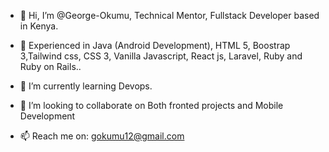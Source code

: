 - 👋 Hi, I’m @George-Okumu, Technical Mentor, Fullstack Developer based in Kenya.

- 👀 Experienced in Java (Android Development), HTML 5, Boostrap 3,Tailwind css, CSS 3, Vanilla Javascript,  React js, Laravel, Ruby and Ruby on Rails..
- 🌱 I’m currently learning Devops.
- 💞️ I’m looking to collaborate on Both fronted projects and Mobile Development
- 📫 Reach me on: gokumu12@gmail.com

